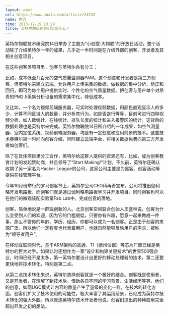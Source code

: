 ```yaml
---
layout: post
url: https://www.huxiu.com/article/24743
name: 熊力
time: 2013-12-19 13:29
title: 英特尔想借创客们实现什么？
---
```

英特尔物联技术研究院14日举办了主题为“小创意·大物联”的开放日活动，整个活动除了介绍英特尔一年的成果，几乎近一半时间是在介绍外部的创客、开发者及其相关创意项目。

在这些创客类项目里，创客与英特尔各有分工：

比如，成本低至几百元的空气质量监测器PAM。这个创意和开发者是第三方创客，但英特尔来建立云端，允许用户上传采集的数据，做数据的集中分析、矫正和回归，即可为每个用户提供实时、个性化的空气质量数据。把创客与用户单个对昂贵的PM2.5采集分析设备的需求集中化，降低成本。

又比如，一个名为视频前端服务器，可实时处理视频数据，用颜色直观显示人的多少，计算不同区域人的数量，并分析其行为，如是否逆行等等，目前可进行四种视频分析，如人数统计、在线统计、排队长度的统计和进入报警区的统计。这背后的数据处理也是英特尔来完成。英特尔物联院14日所介绍的一年成果，如空气测量器、室内定位系统、视频前端服务器，均是有一定创意和应用前景的技术。这些技术英特尔第一时间向创客介绍，同时建立云端平台，将相关数据免费向第三方开发者如创客们。

除了在具体项目里分工合作，英特尔给这群人提供的资源还有，比如，成为创客教育计划的发起赞助商，并且领导了“Start Making!”计划。不久前，英特尔还确认收购了另一家名为Hacker League的公司，这家公司主要是为黑客、创客活动等提供在线管理平台。

今年10月份举行的罗马创客节上，英特尔公司CEO科再奇宣布，公司将推出伽利略开发电路板，而创客们就是通过伽利略电路板学习并开发项目。同时创客也可以在他们的微观装配实验室Fab Lab中，完成创意的落地。

创客，简单地说是一群玩创新的人。北京创客空间联合创始人王盛林说，创客为什么会受到人们的欢迎，因为它的门槛很低，只要你有兴趣，愿意一起来做成一件事，那么不管你的年龄、学历、经历，你都可以成为一名创客。正是由于创客的来源广泛，所以他们一定程度也代表着用户，也就自然能够反映用户的需求，被称为“领导者用户”。

在移动互联网时代，基于ARM架构的高通、TI（德州仪器）等芯片厂商已经是英特尔的巨大对手。如果此时还想作为一家“设计和构建关键技术”的世界500强企业，时间已经不是太多，第一英特尔要设计出更好的移动处理器的技术，第二还要更快地将技术转化，特别是第二点。

从第二点技术转化来说，英特尔选择创客就是一个极好的结合。创客既是使用者，又是开发者，在理解了新技术后，借助各自不同的学习背景、生活经历等等，他们的创意，如同UGC模式让内容的数量产生了量级的变化一样，在技术的转化方面，创客们扩大了技术使用的可能性，极大丰富了其运用前景，已经成为英特尔技术转化的强大外脑。所以就连英特尔技术开发者也说，创客们提出的种种应用完全超出开发之初的想法。

